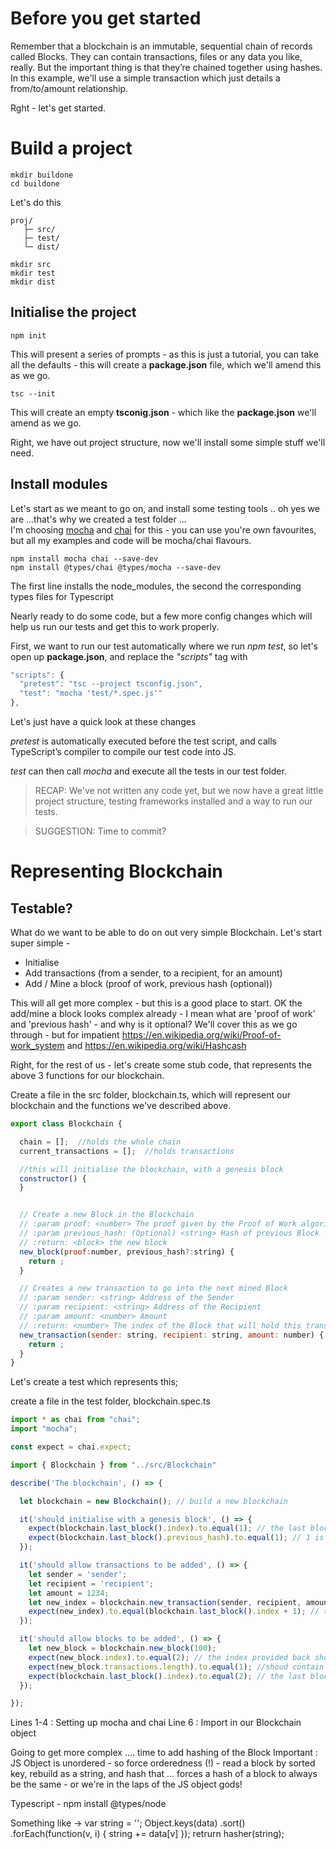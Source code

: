 Before you get started
==
Remember that a blockchain is an immutable, sequential chain of records called Blocks. They can contain transactions, files or any data you like, really. But the important thing is that they’re chained together using hashes.
In this example, we'll use a simple transaction which just details a from/to/amount relationship.

Rght - let's get started.

Build a project
==
```
mkdir buildone
cd buildone
```
Let's do this

```
proj/
   ├─ src/
   ├─ test/
   └─ dist/
```

```
mkdir src
mkdir test
mkdir dist
```

Initialise the project
--

```
npm init
```

This will present a series of prompts - as this is just a tutorial, you can take all the defaults - this will create a **package.json** file, which we'll amend this as we go.

```
tsc --init
```
This will create an empty **tsconig.json** - which like the **package.json** we'll amend as we go.

Right, we have out project structure, now we'll install some simple stuff we'll need.

Install modules
--
Let's start as we meant to go on, and install some testing tools  .. oh yes we are ...that's why we created a test folder ...  
I'm choosing [mocha](https://mochajs.org/) and [chai](http://chaijs.com/) for this - you can use you're own favourites, but all my examples and code will be mocha/chai flavours.
```
npm install mocha chai --save-dev
npm install @types/chai @types/mocha --save-dev
```
The first line installs the node_modules, the second the corresponding types files for Typescript

Nearly ready to do some code, but a few more config changes which will help us run our tests and get this to work properly.

First, we want to run our test automatically where we run *npm test*, so let's open up **package.json**, and replace the *"scripts"* tag with
```Javascript
"scripts": {
  "pretest": "tsc --project tsconfig.json",
  "test": "mocha 'test/*.spec.js'"
},
```

Let's just have a quick look at these changes

*pretest* is automatically executed before the test script, and calls TypeScript’s compiler to compile our test code into JS.

*test* can then call *mocha* and execute all the tests in our test folder.

>RECAP: We've not written any code yet, but we now have a great little project structure, testing frameworks installed and a way to run our tests.

>SUGGESTION:  Time to commit?

Representing Blockchain
==

Testable?
--

What do we want to be able to do on out very simple Blockchain.  Let's start super simple -
* Initialise
* Add transactions (from a sender, to a recipient, for an amount)
* Add / Mine a block (proof of work, previous hash (optional))

This will all get more complex - but this is a good place to start.  OK the add/mine a block looks complex already - I mean what are 'proof of work' and 'previous hash' - and why is it optional?  We'll cover this as we go through - but for impatient https://en.wikipedia.org/wiki/Proof-of-work_system and https://en.wikipedia.org/wiki/Hashcash


Right, for the rest of us - let's create some stub code, that represents the above 3 functions for our blockchain.

Create a file in the src folder, blockchain.ts, which will represent our blockchain and the functions we've described above.

```Javascript
export class Blockchain {

  chain = [];  //holds the whole chain
  current_transactions = [];  //holds transactions

  //this will initialise the blockchain, with a genesis block
  constructor() {     
  }


  // Create a new Block in the Blockchain
  // :param proof: <number> The proof given by the Proof of Work algorithm
  // :param previous_hash: (Optional) <string> Hash of previous Block
  // :return: <block> the new block
  new_block(proof:number, previous_hash?:string) {
    return ;
  }

  // Creates a new transaction to go into the next mined Block
  // :param sender: <string> Address of the Sender
  // :param recipient: <string> Address of the Recipient
  // :param amount: <number> Amount
  // :return: <number> The index of the Block that will hold this transaction
  new_transaction(sender: string, recipient: string, amount: number) {
    return ;
  }
}

```


Let's create a test which represents this;

create a file in the test folder, blockchain.spec.ts
```Javascript
import * as chai from "chai";
import "mocha";

const expect = chai.expect;

import { Blockchain } from "../src/Blockchain"

describe('The blockchain', () => {

  let blockchain = new Blockchain(); // build a new blockchain

  it('should initialise with a genesis block', () => {
    expect(blockchain.last_block().index).to.equal(1); // the last block of the chain, will be the first too!
    expect(blockchain.last_block().previous_hash).to.equal(1); // 1 is the value we'll set for the genesis block
  });

  it('should allow transactions to be added', () => {
    let sender = 'sender';
    let recipient = 'recipient';
    let amount = 1234;
    let new_index = blockchain.new_transaction(sender, recipient, amount);
    expect(new_index).to.equal(blockchain.last_block().index + 1); // the index provided back should be for the next block!
  });

  it('should allow blocks to be added', () => {
    let new_block = blockchain.new_block(100);
    expect(new_block.index).to.equal(2); // the index provided back should be for the next block! (this is our second)
    expect(new_block.transactions.length).to.equal(1); //shoud contain the transation we created
    expect(blockchain.last_block().index).to.equal(2); // the last block of the chain, will be this one
  });

});
```

Lines 1-4 : Setting up mocha and chai
Line 6 : Import in our Blockchain object




Going to get more complex .... time to add hashing of the Block
Important : JS Object is unordered - so force orderedness (!) - read a block by sorted key, rebuild as a string, and hash that ... forces a hash of a block to always be the same - or we're in the laps of the JS object gods!

Typescript - npm install @types/node

Something like ->
var string = '';
Object.keys(data)
      .sort()
      .forEach(function(v, i) {
        string += data[v]
       });
retrurn hasher(string);
